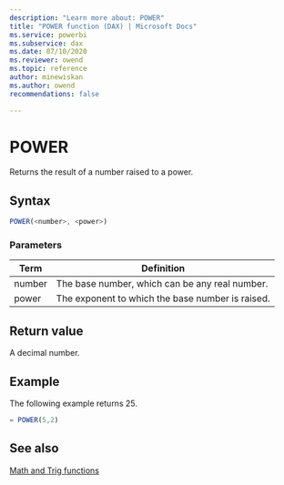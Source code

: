 ```yaml
---
description: "Learn more about: POWER"
title: "POWER function (DAX) | Microsoft Docs"
ms.service: powerbi 
ms.subservice: dax 
ms.date: 07/10/2020
ms.reviewer: owend
ms.topic: reference
author: minewiskan
ms.author: owend 
recommendations: false

---
```

# POWER

Returns the result of a number raised to a power.  
  
## Syntax  
  
```js
POWER(<number>, <power>)  
```
  
### Parameters  
  
|Term|Definition|  
|--------|--------------|  
|number|The base number, which can be any real number.|  
|power|The exponent to which the base number is raised.|  
  
## Return value

A decimal number.  
  
## Example

The following example returns 25.  
  
```js
= POWER(5,2)  
```
  
## See also

[Math and Trig functions](math-and-trig-functions-dax.md)  
